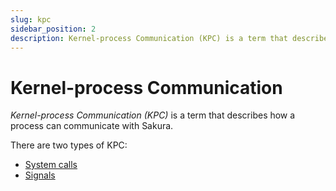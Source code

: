 ```yaml
---
slug: kpc
sidebar_position: 2
description: Kernel-process Communication (KPC) is a term that describes how a process can communicate with Sakura.
---
```


# Kernel-process Communication

*Kernel-process Communication (KPC)* is a term that
describes how a process can communicate with Sakura.

There are two types of KPC:

- [System calls](syscalls.md)
- [Signals](./signals.md)
